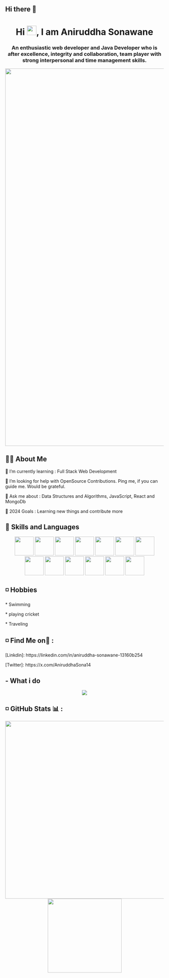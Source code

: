 ## Hi there 👋

<!--
**Aniruddha-123-anii/Aniruddha-123-anii** is a ✨ _special_ ✨ repository because its `README.md` (this file) appears on your GitHub profile.

Here are some ideas to get you started:

- 🔭 I’m currently working on ...
- 🌱 I’m currently learning ...
- 👯 I’m looking to collaborate on ...
- 🤔 I’m looking for help with ...
- 💬 Ask me about ...
- 📫 How to reach me: ...
- 😄 Pronouns: ...
- ⚡ Fun fact: ...
-->

 <h1 align="center" style="color:"blue"">Hi <img src="https://raw.githubusercontent.com/MartinHeinz/MartinHeinz/master/wave.gif"  width="30" height="30" />, I am Aniruddha Sonawane</h1>
 <h3 align="center"> An enthusiastic web developer and Java Developer who is after excellence, integrity and collaboration, team player with strong interpersonal and time management skills.</h3>
 <p  align="center" >
 <img src="https://cdn.pixabay.com/photo/2016/12/28/09/36/web-1935737_960_720.png" width='1200' heigth="150"/>
 </p>
 
 <h2>🙋‍♂️ About Me</h2>
 <p>🌱 I’m currently learning : Full Stack Web Development

🤝 I’m looking for help with OpenSource Contributions. Ping me, if you can guide me. Would be grateful.

💬 Ask me about : Data Structures and Algorithms, JavaScript, React and MongoDb

🥅 2024 Goals : Learning new things and contribute more</p>

 <h2>🚀 Skills and Languages </h2>
 <p align="center">
<img src="https://encrypted-tbn0.gstatic.com/images?q=tbn:ANd9GcQPmou6evgeGnMsU4Kac3TEv60q65uqVigxib1NYMmoFw&s" heigth="60" width="60"/>
<img src="https://cdn-icons-png.flaticon.com/512/919/919826.png" heigth="60" width="60"/>
<img src="https://encrypted-tbn0.gstatic.com/images?q=tbn:ANd9GcR2KINqrhal2CQq7f4mTGQh5mLS2QkB-WHLdxUtlzY80df5Lp_qLmki2m9WiTcXNp7lnAM&usqp=CAU" heigth="60" width="60"/>
<img src="https://w7.pngwing.com/pngs/452/495/png-transparent-react-javascript-angularjs-ionic-github-text-logo-symmetry-thumbnail.png" heigth="60" width="60"/>
<img src="https://cdn.worldvectorlogo.com/logos/redux.svg" heigth="60" width="60"/>
<img src="https://encrypted-tbn0.gstatic.com/images?q=tbn:ANd9GcQO6t4EEo5cGPHLVjGtrTqO0xBNEdzwZP5flBdEliAD3Q&s" heigth="60" width="60"/>
<img src="https://w7.pngwing.com/pngs/761/513/png-transparent-material-ui-logo.png" heigth="60" width="60"/>
<img src="https://upload.wikimedia.org/wikipedia/commons/thumb/c/cf/Angular_full_color_logo.svg/2048px-Angular_full_color_logo.svg.png" heigth="60" width="60"/>
<img src="https://encrypted-tbn0.gstatic.com/images?q=tbn:ANd9GcSS-zehSv5e0VE6BKGXu58Ad2-BNb5z-m1umUitz-VOmw&s" heigth="60" width="60"/>
<img src="https://encrypted-tbn0.gstatic.com/images?q=tbn:ANd9GcSp0eQ2-dgasuxVRhKlrZxjfT1jDXE1XTKg292Qc98Y3w&s" heigth="60" width="60"/>
<img src="https://w7.pngwing.com/pngs/956/695/png-transparent-mongodb-original-wordmark-logo-icon-thumbnail.png" heigth="60" width="60"/>
<img src="https://cdn.icon-icons.com/icons2/2699/PNG/512/expressjs_logo_icon_169185.png" heigth="60" width="60"/>
  <img src="https://seeklogo.com/images/G/github-logo-5F384D0265-seeklogo.com.png" heigth="60" width="60"/>
</p>

<h2> ◽ Hobbies</h2>
<p> * Swimming</P>
<p> * playing cricket</P>
<p> * Traveling</P>


<h2>◽ Find Me on📱 :</h2>
 <p> [Linkdin]: https://linkedin.com/in/aniruddha-sonawane-13160b254 </P>
 <p> [Twitter]: https://x.com/AniruddhaSona14 </P>
 
 
 <h2>- What i do</h2>
 <p  align="center">
 <img src="https://img.etimg.com/thumb/width-1200,height-900,imgsize-638053,resizemode-75,msid-84146083/prime/technology-and-startups/booting-up-developer-economy-how-tech-startups-are-helping-coders-build-and-test-software-faster.jpg"/>
 </p>
 
 <h2>◽ GitHub Stats 📊 :</h2>
 <p  align="center">
 <img src="https://github-readme-stats.vercel.app/api?username=jayeshk-star&theme=tokyonight&show_icons=true"  heigth="200" width="565"/>
 <img src="https://camo.githubusercontent.com/0e3a463860178609f80c804e18d833db702ceb7bcf194dfbd63e60da960e6763/68747470733a2f2f6769746875622d726561646d652d73746174732e76657263656c2e6170702f6170692f746f702d6c616e67732f3f757365726e616d653d61736869736838373936267468656d653d746f6b796f6e69676874"   heigth="100" width="235"/> 
</p>



 
  


